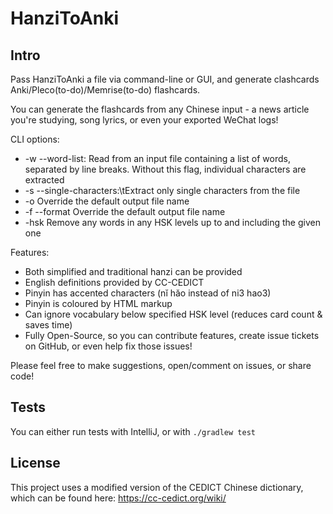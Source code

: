 # HanziToAnki
## Intro

Pass HanziToAnki a file via command-line or GUI, and generate clashcards Anki/Pleco(to-do)/Memrise(to-do) flashcards.

You can generate the flashcards from any Chinese input - a news article you're studying, song lyrics, or even your exported WeChat logs!

CLI options:
* -w --word-list: Read from an input file containing a list of words, separated by line breaks. Without this flag, individual characters are extracted
* -s --single-characters:\tExtract only single characters from the file
* -o <output filename> Override the default output file name
* -f --format <output format> Override the default output file name
* -hsk <hsk level> Remove any words in any HSK levels up to and including the given one

Features:
* Both simplified and traditional hanzi can be provided
* English definitions provided by CC-CEDICT
* Pinyin has accented characters (nĭ hăo instead of ni3 hao3)
* Pinyin is coloured by HTML markup
* Can ignore vocabulary below specified HSK level (reduces card count & saves time)
* Fully Open-Source, so you can contribute features, create issue tickets on GitHub, or even help fix those issues!


Please feel free to make suggestions, open/comment on issues, or share code!

## Tests
You can either run tests with IntelliJ, or with `./gradlew test`


## License 
This project uses a modified version of the CEDICT Chinese dictionary, which can be found here:
https://cc-cedict.org/wiki/
